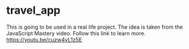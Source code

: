 # travel_app
This is going to be used in a real life project. The idea is taken from the JavaScript Mastery video. Follow this link to learn more.  https://youtu.be/cuzw4vL1z5E
